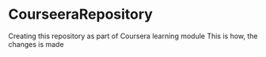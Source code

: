 # CourseeraRepository
Creating this repository as part of Coursera learning module
This is how, the changes is made
